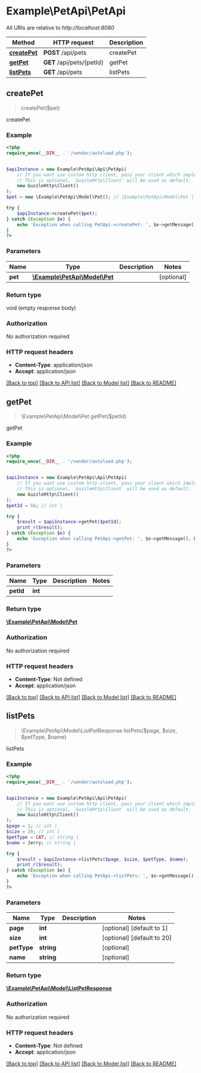 # Example\PetApi\PetApi

All URIs are relative to *http://localhost:8080*

Method | HTTP request | Description
------------- | ------------- | -------------
[**createPet**](PetApi.md#createPet) | **POST** /api/pets | createPet
[**getPet**](PetApi.md#getPet) | **GET** /api/pets/{petId} | getPet
[**listPets**](PetApi.md#listPets) | **GET** /api/pets | listPets



## createPet

> createPet($pet)

createPet

### Example

```php
<?php
require_once(__DIR__ . '/vendor/autoload.php');


$apiInstance = new Example\PetApi\Api\PetApi(
    // If you want use custom http client, pass your client which implements `GuzzleHttp\ClientInterface`.
    // This is optional, `GuzzleHttp\Client` will be used as default.
    new GuzzleHttp\Client()
);
$pet = new \Example\PetApi\Model\Pet(); // \Example\PetApi\Model\Pet | 

try {
    $apiInstance->createPet($pet);
} catch (Exception $e) {
    echo 'Exception when calling PetApi->createPet: ', $e->getMessage(), PHP_EOL;
}
?>
```

### Parameters


Name | Type | Description  | Notes
------------- | ------------- | ------------- | -------------
 **pet** | [**\Example\PetApi\Model\Pet**](../Model/Pet.md)|  | [optional]

### Return type

void (empty response body)

### Authorization

No authorization required

### HTTP request headers

- **Content-Type**: application/json
- **Accept**: application/json

[[Back to top]](#) [[Back to API list]](../../README.md#documentation-for-api-endpoints)
[[Back to Model list]](../../README.md#documentation-for-models)
[[Back to README]](../../README.md)


## getPet

> \Example\PetApi\Model\Pet getPet($petId)

getPet

### Example

```php
<?php
require_once(__DIR__ . '/vendor/autoload.php');


$apiInstance = new Example\PetApi\Api\PetApi(
    // If you want use custom http client, pass your client which implements `GuzzleHttp\ClientInterface`.
    // This is optional, `GuzzleHttp\Client` will be used as default.
    new GuzzleHttp\Client()
);
$petId = 56; // int | 

try {
    $result = $apiInstance->getPet($petId);
    print_r($result);
} catch (Exception $e) {
    echo 'Exception when calling PetApi->getPet: ', $e->getMessage(), PHP_EOL;
}
?>
```

### Parameters


Name | Type | Description  | Notes
------------- | ------------- | ------------- | -------------
 **petId** | **int**|  |

### Return type

[**\Example\PetApi\Model\Pet**](../Model/Pet.md)

### Authorization

No authorization required

### HTTP request headers

- **Content-Type**: Not defined
- **Accept**: application/json

[[Back to top]](#) [[Back to API list]](../../README.md#documentation-for-api-endpoints)
[[Back to Model list]](../../README.md#documentation-for-models)
[[Back to README]](../../README.md)


## listPets

> \Example\PetApi\Model\ListPetResponse listPets($page, $size, $petType, $name)

listPets

### Example

```php
<?php
require_once(__DIR__ . '/vendor/autoload.php');


$apiInstance = new Example\PetApi\Api\PetApi(
    // If you want use custom http client, pass your client which implements `GuzzleHttp\ClientInterface`.
    // This is optional, `GuzzleHttp\Client` will be used as default.
    new GuzzleHttp\Client()
);
$page = 1; // int | 
$size = 20; // int | 
$petType = CAT; // string | 
$name = Jerry; // string | 

try {
    $result = $apiInstance->listPets($page, $size, $petType, $name);
    print_r($result);
} catch (Exception $e) {
    echo 'Exception when calling PetApi->listPets: ', $e->getMessage(), PHP_EOL;
}
?>
```

### Parameters


Name | Type | Description  | Notes
------------- | ------------- | ------------- | -------------
 **page** | **int**|  | [optional] [default to 1]
 **size** | **int**|  | [optional] [default to 20]
 **petType** | **string**|  | [optional]
 **name** | **string**|  | [optional]

### Return type

[**\Example\PetApi\Model\ListPetResponse**](../Model/ListPetResponse.md)

### Authorization

No authorization required

### HTTP request headers

- **Content-Type**: Not defined
- **Accept**: application/json

[[Back to top]](#) [[Back to API list]](../../README.md#documentation-for-api-endpoints)
[[Back to Model list]](../../README.md#documentation-for-models)
[[Back to README]](../../README.md)


